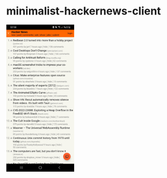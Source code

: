 # minimalist-hackernews-client

<img src="https://github.com/Aydeniztr/minimalist-hackernews-client/blob/main/images/Screenshot_20220617-025802_hacker-news.JPG" width=180px height=390px>

<style type="text/css">
    .image-left {
      display: block;
      margin-left: auto;
      margin-right: auto;
      float: right;
    }
</style>
